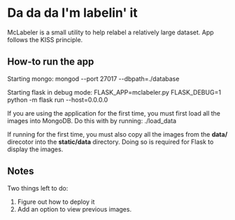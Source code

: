 # Da da da I'm labelin' it

McLabeler is a small utility to help relabel a relatively large dataset. App follows the KISS principle.

## How-to run the app

Starting mongo:
mongod --port 27017 --dbpath=./database

Starting flask in debug mode:
FLASK_APP=mclabeler.py FLASK_DEBUG=1 python -m flask run --host=0.0.0.0

If you are using the application for the first time, you must first load all the images into MongoDB. Do this with by running:
./load_data

If running for the first time, you must also copy all the images from the **data/** direcotor into the **static/data** directory. Doing so is required for Flask to display the images.

## Notes

Two things left to do:
1. Figure out how to deploy it
2. Add an option to view previous images.
